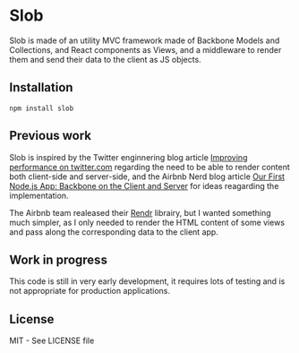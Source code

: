 Slob
====

Slob is made of an utility MVC framework made of Backbone Models and Collections, and React components as Views, and a middleware to render them and send their data to the client as JS objects.

Installation
------------

`npm install slob`

Previous work
-------------

Slob is inspired by the Twitter enginnering blog article [Improving performance on twitter.com](http://engineering.twitter.com/2012/05/improving-performance-on-twittercom.html) regarding the need to be able to render content both client-side and server-side, and the Airbnb Nerd blog article [Our First Node.js App: Backbone on the Client and Server](http://nerds.airbnb.com/weve-launched-our-first-nodejs-app-to-product/) for ideas reagarding the implementation.

The Airbnb team realeased their [Rendr](https://github.com/airbnb/rendr) librairy, but I wanted something much simpler, as I only needed to render the HTML content of some views and pass along the corresponding data to the client app.

Work in progress
----------------

This code is still in very early development, it requires lots of testing and is not appropriate for production applications.

License
-------

MIT - See LICENSE file
